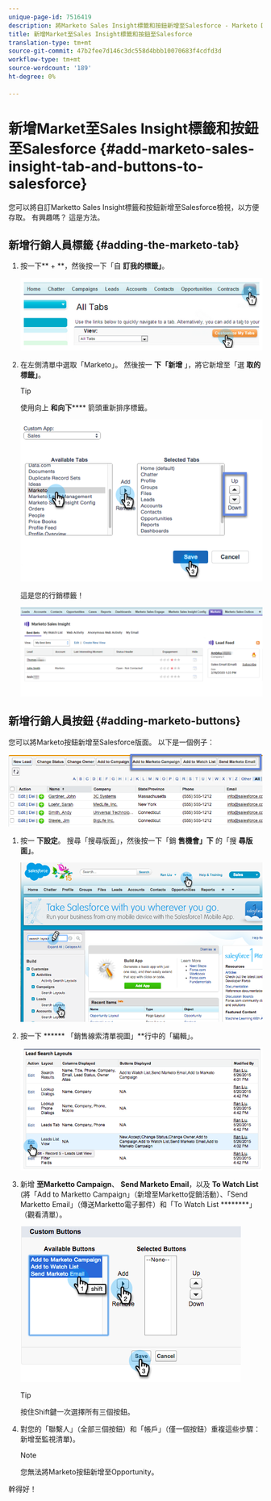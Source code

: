 ```yaml
---
unique-page-id: 7516419
description: 將Marketo Sales Insight標籤和按鈕新增至Salesforce - Marketo Docs —— 產品檔案
title: 新增Market至Sales Insight標籤和按鈕至Salesforce
translation-type: tm+mt
source-git-commit: 47b2fee7d146c3dc558d4bbb10070683f4cdfd3d
workflow-type: tm+mt
source-wordcount: '189'
ht-degree: 0%

---
```



# 新增Market至Sales Insight標籤和按鈕至Salesforce {#add-marketo-sales-insight-tab-and-buttons-to-salesforce}

您可以將自訂Marketto Sales Insight標籤和按鈕新增至Salesforce檢視，以方便存取。 有興趣嗎？ 這是方法。

## 新增行銷人員標籤  {#adding-the-marketo-tab}

1. 按一下** + **，然後按一下「自 **訂我的標籤」**。

   ![](assets/image2014-9-24-17-3a38-3a25.png)

1. 在左側清單中選取「Marketo」。 然後按一 **下「新增** 」，將它新增至「選 **取的標籤」**。

   >[!TIP]
   >
   >使用向上 **和向下****** 箭頭重新排序標籤。

   ![](assets/image2015-5-27-13-3a42-3a59.png)

   這是您的行銷標籤！

   ![](assets/three-1.png)

## 新增行銷人員按鈕 {#adding-marketo-buttons}

您可以將Marketo按鈕新增至Salesforce版面。 以下是一個例子：

![](assets/image2015-5-26-17-3a7-3a18.png)

1. 按一 **下設定**。 搜尋「搜尋版面」，然後按一下「銷 **售機會」下** 的「搜 **尋版面」**。

   ![](assets/image2015-5-26-14-3a59-3a53.png)

1. 按一下 ****** 「銷售線索清單視圖」**行中的「編輯」。

   ![](assets/image2015-5-26-16-3a7-3a24.png)

1. 新增 **至Marketto Campaign**、 **Send Marketo Email**，以及 **To Watch List** (將「Add to Marketto Campaign」（新增至Marketto促銷活動）、「Send Marketto Email」（傳送Marketto電子郵件）和「To Watch List ********」（觀看清單）。

   ![](assets/image2015-5-26-16-3a59-3a34.png)

   >[!TIP]
   >
   >按住Shift鍵一次選擇所有三個按鈕。

1. 對您的「聯繫人」（全部三個按鈕）和「帳戶」（僅一個按鈕）重複這些步驟：新增至監視清單)。

   >[!NOTE]
   >
   >您無法將Marketo按鈕新增至Opportunity。

幹得好！
